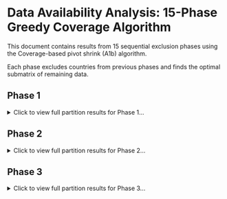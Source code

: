 # Data Availability Analysis: 15-Phase Greedy Coverage Algorithm

This document contains results from 15 sequential exclusion phases using the Coverage-based pivot shrink (A1b) algorithm.

Each phase excludes countries from previous phases and finds the optimal submatrix of remaining data.

## Phase 1

<details>
<summary>Click to view full partition results for Phase 1...</summary>

| period    |   length |   num_countries | countries                                                                                                                                                                                                     |
|:----------|---------:|----------------:|:--------------------------------------------------------------------------------------------------------------------------------------------------------------------------------------------------------------|
| 1983-2022 |       40 |               2 | Germany;United States                                                                                                                                                                                         |
| 1983-2021 |       39 |               3 | Germany;United Kingdom;United States                                                                                                                                                                          |
| 1985-2021 |       37 |               5 | Canada;Germany;Luxembourg;United Kingdom;United States                                                                                                                                                        |
| 1985-2021 |       37 |               5 | Canada;Germany;Luxembourg;United Kingdom;United States                                                                                                                                                        |
| 1996-2021 |       26 |               6 | Canada;France;Germany;Luxembourg;United Kingdom;United States                                                                                                                                                 |
| 2000-2021 |       22 |               7 | Canada;France;Germany;Luxembourg;Sweden;United Kingdom;United States                                                                                                                                          |
| 2001-2021 |       21 |               9 | Canada;Colombia;France;Germany;Israel;Luxembourg;Sweden;United Kingdom;United States                                                                                                                          |
| 2002-2021 |       20 |              11 | Canada;Colombia;France;Germany;Greece;Ireland;Israel;Luxembourg;Sweden;United Kingdom;United States                                                                                                           |
| 2003-2021 |       19 |              13 | Austria;Belgium;Canada;Colombia;France;Germany;Greece;Ireland;Israel;Luxembourg;Sweden;United Kingdom;United States                                                                                           |
| 2004-2021 |       18 |              16 | Austria;Belgium;Canada;Colombia;France;Germany;Greece;Ireland;Israel;Luxembourg;Netherlands;Poland;Spain;Sweden;United Kingdom;United States                                                                  |
| 2004-2021 |       18 |              16 | Austria;Belgium;Canada;Colombia;France;Germany;Greece;Ireland;Israel;Luxembourg;Netherlands;Poland;Spain;Sweden;United Kingdom;United States                                                                  |
| 2004-2021 |       18 |              16 | Austria;Belgium;Canada;Colombia;France;Germany;Greece;Ireland;Israel;Luxembourg;Netherlands;Poland;Spain;Sweden;United Kingdom;United States                                                                  |
| 2006-2021 |       16 |              17 | Austria;Belgium;Canada;Colombia;France;Germany;Greece;Ireland;Israel;Luxembourg;Netherlands;Poland;Spain;Sweden;Switzerland;United Kingdom;United States                                                      |
| 2006-2017 |       12 |              18 | Austria;Belgium;Canada;Colombia;France;Germany;Greece;Iceland;Ireland;Israel;Luxembourg;Netherlands;Poland;Spain;Sweden;Switzerland;United Kingdom;United States                                              |
| 2008-2017 |       10 |              19 | Austria;Belgium;Canada;Colombia;France;Germany;Greece;Iceland;Ireland;Israel;Japan;Luxembourg;Netherlands;Poland;Spain;Sweden;Switzerland;United Kingdom;United States                                        |
| 2009-2017 |        9 |              20 | Austria;Belgium;Canada;Colombia;France;Germany;Greece;Iceland;Ireland;Israel;Japan;Lithuania;Luxembourg;Netherlands;Poland;Spain;Sweden;Switzerland;United Kingdom;United States                              |
| 2015-2017 |        3 |              22 | Austria;Belgium;Canada;Colombia;Denmark;France;Germany;Greece;Iceland;Ireland;Israel;Japan;Lithuania;Luxembourg;Netherlands;Poland;Slovakia;Spain;Sweden;Switzerland;United Kingdom;United States             |
| 2015-2017 |        3 |              22 | Austria;Belgium;Canada;Colombia;Denmark;France;Germany;Greece;Iceland;Ireland;Israel;Japan;Lithuania;Luxembourg;Netherlands;Poland;Slovakia;Spain;Sweden;Switzerland;United Kingdom;United States             |
| 2016-2017 |        2 |              23 | Austria;Belgium;Canada;Colombia;Denmark;France;Germany;Greece;Iceland;Ireland;Israel;Japan;Lithuania;Luxembourg;Netherlands;Poland;Slovakia;South Korea;Spain;Sweden;Switzerland;United Kingdom;United States |

</details>

## Phase 2

<details>
<summary>Click to view full partition results for Phase 2...</summary>

| period    |   length |   num_countries | countries                                                                                                                                                                               |
|:----------|---------:|----------------:|:----------------------------------------------------------------------------------------------------------------------------------------------------------------------------------------|
| 1983-2021 |       39 |               1 | United Kingdom                                                                                                                                                                          |
| 1985-2021 |       37 |               3 | Canada;Luxembourg;United Kingdom                                                                                                                                                        |
| 1985-2021 |       37 |               3 | Canada;Luxembourg;United Kingdom                                                                                                                                                        |
| 1996-2021 |       26 |               4 | Canada;France;Luxembourg;United Kingdom                                                                                                                                                 |
| 2000-2021 |       22 |               5 | Canada;France;Luxembourg;Sweden;United Kingdom                                                                                                                                          |
| 2001-2021 |       21 |               7 | Canada;Colombia;France;Israel;Luxembourg;Sweden;United Kingdom                                                                                                                          |
| 2002-2021 |       20 |               9 | Canada;Colombia;France;Greece;Ireland;Israel;Luxembourg;Sweden;United Kingdom                                                                                                           |
| 2003-2021 |       19 |              11 | Austria;Belgium;Canada;Colombia;France;Greece;Ireland;Israel;Luxembourg;Sweden;United Kingdom                                                                                           |
| 2004-2021 |       18 |              14 | Austria;Belgium;Canada;Colombia;France;Greece;Ireland;Israel;Luxembourg;Netherlands;Poland;Spain;Sweden;United Kingdom                                                                  |
| 2004-2021 |       18 |              14 | Austria;Belgium;Canada;Colombia;France;Greece;Ireland;Israel;Luxembourg;Netherlands;Poland;Spain;Sweden;United Kingdom                                                                  |
| 2004-2021 |       18 |              14 | Austria;Belgium;Canada;Colombia;France;Greece;Ireland;Israel;Luxembourg;Netherlands;Poland;Spain;Sweden;United Kingdom                                                                  |
| 2006-2021 |       16 |              15 | Austria;Belgium;Canada;Colombia;France;Greece;Ireland;Israel;Luxembourg;Netherlands;Poland;Spain;Sweden;Switzerland;United Kingdom                                                      |
| 2006-2017 |       12 |              16 | Austria;Belgium;Canada;Colombia;France;Greece;Iceland;Ireland;Israel;Luxembourg;Netherlands;Poland;Spain;Sweden;Switzerland;United Kingdom                                              |
| 2008-2017 |       10 |              17 | Austria;Belgium;Canada;Colombia;France;Greece;Iceland;Ireland;Israel;Japan;Luxembourg;Netherlands;Poland;Spain;Sweden;Switzerland;United Kingdom                                        |
| 2009-2017 |        9 |              18 | Austria;Belgium;Canada;Colombia;France;Greece;Iceland;Ireland;Israel;Japan;Lithuania;Luxembourg;Netherlands;Poland;Spain;Sweden;Switzerland;United Kingdom                              |
| 2015-2017 |        3 |              20 | Austria;Belgium;Canada;Colombia;Denmark;France;Greece;Iceland;Ireland;Israel;Japan;Lithuania;Luxembourg;Netherlands;Poland;Slovakia;Spain;Sweden;Switzerland;United Kingdom             |
| 2015-2017 |        3 |              20 | Austria;Belgium;Canada;Colombia;Denmark;France;Greece;Iceland;Ireland;Israel;Japan;Lithuania;Luxembourg;Netherlands;Poland;Slovakia;Spain;Sweden;Switzerland;United Kingdom             |
| 2016-2017 |        2 |              21 | Austria;Belgium;Canada;Colombia;Denmark;France;Greece;Iceland;Ireland;Israel;Japan;Lithuania;Luxembourg;Netherlands;Poland;Slovakia;South Korea;Spain;Sweden;Switzerland;United Kingdom |

</details>

## Phase 3

<details>
<summary>Click to view full partition results for Phase 3...</summary>

| period    |   length |   num_countries | countries                                                                                                                                                                |
|:----------|---------:|----------------:|:-------------------------------------------------------------------------------------------------------------------------------------------------------------------------|
| 1985-2023 |       39 |               1 | Luxembourg                                                                                                                                                               |
| 1985-2021 |       37 |               2 | Canada;Luxembourg                                                                                                                                                        |
| 1996-2021 |       26 |               3 | Canada;France;Luxembourg                                                                                                                                                 |
| 2000-2021 |       22 |               4 | Canada;France;Luxembourg;Sweden                                                                                                                                          |
| 2001-2021 |       21 |               6 | Canada;Colombia;France;Israel;Luxembourg;Sweden                                                                                                                          |
| 2002-2021 |       20 |               8 | Canada;Colombia;France;Greece;Ireland;Israel;Luxembourg;Sweden                                                                                                           |
| 2003-2021 |       19 |              10 | Austria;Belgium;Canada;Colombia;France;Greece;Ireland;Israel;Luxembourg;Sweden                                                                                           |
| 2004-2021 |       18 |              13 | Austria;Belgium;Canada;Colombia;France;Greece;Ireland;Israel;Luxembourg;Netherlands;Poland;Spain;Sweden                                                                  |
| 2004-2021 |       18 |              13 | Austria;Belgium;Canada;Colombia;France;Greece;Ireland;Israel;Luxembourg;Netherlands;Poland;Spain;Sweden                                                                  |
| 2004-2021 |       18 |              13 | Austria;Belgium;Canada;Colombia;France;Greece;Ireland;Israel;Luxembourg;Netherlands;Poland;Spain;Sweden                                                                  |
| 2006-2021 |       16 |              14 | Austria;Belgium;Canada;Colombia;France;Greece;Ireland;Israel;Luxembourg;Netherlands;Poland;Spain;Sweden;Switzerland                                                      |
| 2006-2017 |       12 |              15 | Austria;Belgium;Canada;Colombia;France;Greece;Iceland;Ireland;Israel;Luxembourg;Netherlands;Poland;Spain;Sweden;Switzerland                                              |
| 2008-2017 |       10 |              16 | Austria;Belgium;Canada;Colombia;France;Greece;Iceland;Ireland;Israel;Japan;Luxembourg;Netherlands;Poland;Spain;Sweden;Switzerland                                        |
| 2009-2017 |        9 |              17 | Austria;Belgium;Canada;Colombia;France;Greece;Iceland;Ireland;Israel;Japan;Lithuania;Luxembourg;Netherlands;Poland;Spain;Sweden;Switzerland                              |
| 2015-2017 |        3 |              19 | Austria;Belgium;Canada;Colombia;Denmark;France;Greece;Iceland;Ireland;Israel;Japan;Lithuania;Luxembourg;Netherlands;Poland;Slovakia;Spain;Sweden;Switzerland             |
| 2015-2017 |        3 |              19 | Austria;Belgium;Canada;Colombia;Denmark;France;Greece;Iceland;Ireland;Israel;Japan;Lithuania;Luxembourg;Netherlands;Poland;Slovakia;Spain;Sweden;Switzerland             |
| 2016-2017 |        2 |              20 | Austria;Belgium;Canada;Colombia;Denmark;France;Greece;Iceland;Ireland;Israel;Japan;Lithuania;Luxembourg;Netherlands;Poland;Slovakia;South Korea;Spain;Sweden;Switzerland |

</details>

